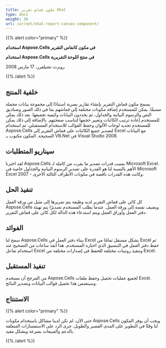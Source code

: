 ```yaml
---
title: مكون قماش تقرير Ohal
type: docs
weight: 30
url: /ar/net/ohal-report-canvas-component/
---
```


{{% alert color="primary" %}}

**استخدام Aspose.Cells في مكون كانفاس التقرير**

**استخدام Aspose.Cells في منتج اللوحة التقريرية**

روبرت تشيلفرز، 17 مارس 2008

{{% /alert %}}

## **خلفية المنتج**

يسمح مكون قماش التقرير بإنشاء تقارير بصرية استنادًا إلى مجموعة بيانات محملة مسبقًا. يمكن للمستخدم إضافة مكونات مختلفة إلى قماشهم بما في ذلك الصور وصناديق النص والرسوم البيانية والجداول، ثم يحددون البيانات وكيفية تجميعها. بعد ذلك يمكن للمستخدم إعادة ترتيب الكائنات وتغيير حجمها لتناسب صفحتهم. بالإضافة إلى ذلك يمكن للمستخدم تحديد لوحات الألوان وحفظ القوالب للاستخدام المستقبلي. تم استخدام Aspose.Cells لتصدير جميع الكائنات على قماش التقرير إلى Excel مع البيانات الصحيحة. المكون مكتوب بـ VB.Net في Visual Studio 2008.

## **سيناريو المتطلبات**

لقد اخترنا Aspose.Cells بسبب قدرات تصدير ما يقرب من كاملة لـ Microsoft Excel. الأهم بالنسبة لنا هو القدرة على تصدير الرسوم البيانية والجداول خاصة في Microsoft Excel 2007 - وكانت هذه القدرات ناقصة في مكونات الأطراف الثالثة الأخرى.

## **تنفيذ الحل**

كل كائن على قماش التقرير لديه وظيفة يتم تمريرها إلى مثيل من ورقة العمل Aspose.Cells ويضيف نفسه إلى ورقة العمل. عندما يطلب المستخدم تصديرًا يتم تهيئة دفتر العمل وأوراق العمل ويتم استدعاء هذه الدالة لكل كائن على قماش التقرير.

## **الفوائد**

سمح لنا Aspose.Cells ببناء دفتر العمل في Excel بشكل مستقل تمامًا من Excel ثم حفظ دفتر العمل في التنسيق الذي اختاره المستخدم. هذا أنقذ ساعات من التصحيح عند استخدام تفاعل Excel وتنفيذ روتينات مختلفة للحفظ في إصدارات مختلفة من Excel.

## **تنفيذ المستقبل**

من المرجح أن نستخدم Aspose.Cells لجميع عمليات تحميل وحفظ ملفات Excel. وسيتضمن هذا تحميل قوالب البيانات وتصدير النتائج.

## **الاستنتاج**

{{% alert color="primary" %}}

حتى الآن، لم تكن لدينا مشاكل باستخدام مكونات Aspose.Cells ويجب أن يوفر المكون لنا وقتًا في التطوير على المدى القصير والطويل. جرى الرد على الاستفسارات المتعلقة بالدعم والمبيعات بسرعة وبشكل مفيد.

{{% /alert %}}

